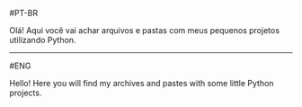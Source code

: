 #PT-BR 

Olá! Aqui você vai achar arquivos e pastas com meus pequenos projetos utilizando Python.

---

#ENG

Hello! Here you will find my archives and pastes with some little Python projects.